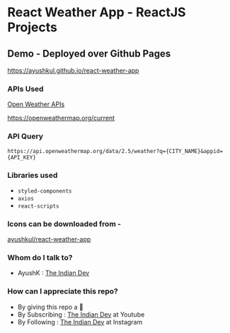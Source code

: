 # React Weather App - ReactJS Projects

## Demo - Deployed over Github Pages 
https://ayushkul.github.io/react-weather-app

### APIs Used
[Open Weather APIs](https://openweathermap.org/)

https://openweathermap.org/current

### API Query
`https://api.openweathermap.org/data/2.5/weather?q={CITY_NAME}&appid={API_KEY}`

### Libraries used
* `styled-components`
* `axios`
* `react-scripts`

### Icons can be downloaded from -
[ayushkul/react-weather-app](https://github.com/ayushkul/react-weather-app/tree/master/public/icons)

### Whom do I talk to? ###

* AyushK : [The Indian Dev](https://www.instagram.com/theindiandev)

### How can I appreciate this repo? ###

* By giving this repo a 🌟
* By Subscribing : [The Indian Dev](https://www.youtube.com/channel/UCbaR6YYn5VGXrR5_f-4tNsA) at Youtube
* By Following : [The Indian Dev](https://www.instagram.com/theindiandev) at Instagram

